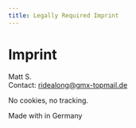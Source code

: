 ```yaml
---
title: Legally Required Imprint
---
```

# Imprint
Matt S.  
Contact: ridealong@gmx-topmail.de

No cookies, no tracking.

Made with <i class="fa fa-heart"></i> in Germany
